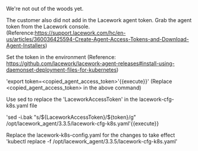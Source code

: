 We're not out of the woods yet.

The customer also did not add in the Lacework agent token. Grab the agent token from the Lacework console. (Reference:https://support.lacework.com/hc/en-us/articles/360036425594-Create-Agent-Access-Tokens-and-Download-Agent-Installers)

Set the token in the environment
(Reference: https://github.com/lacework/lacework-agent-releases#install-using-daemonset-deployment-files-for-kubernetes)

'export token=<copied_agent_access_token>'{{execute}}'
(Replace <copied_agent_access_token> in the above command)

Use sed to replace the 'LaceworkAccessToken' in the lacework-cfg-k8s.yaml file

'sed -i.bak "s/\${LaceworkAccessToken}/${token}/g" /opt/lacework_agent/3.3.5/lacework-cfg-k8s.yaml'{{execute}}

Replace the lacework-k8s-config.yaml for the changes to take effect
'kubectl replace -f /opt/lacework_agent/3.3.5/lacework-cfg-k8s.yaml'
